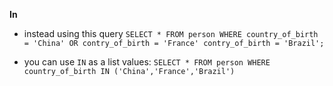 **In**

- instead using this query `SELECT * FROM person WHERE country_of_birth = 'China' OR contry_of_birth = 'France' contry_of_birth = 'Brazil';`

- you can use `IN` as a list values: `SELECT * FROM person WHERE country_of_birth IN ('China','France','Brazil')`